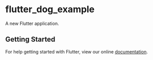 # flutter_dog_example

A new Flutter application.

## Getting Started

For help getting started with Flutter, view our online
[documentation](https://flutter.io/).
